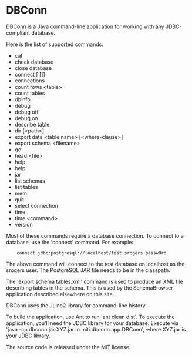# DBConn
DBConn is a Java command-line application for working with any JDBC-compliant database.

Here is the list of supported commands:

* cat <file>
* check database
* close database
* connect <URL> [<user> [<pw>]]
* connections
* count rows \<table\>
* count tables
* dbinfo
* debug
* debug off
* debug on
* describe table
* dir [\<path\>]
* export data \<table name\> [\<where-clause\>]
* export schema \<filename\>
* gc
* head \<file\>
* help
* help <start of a command>
* jar <filename>
* list schemas
* list tables
* mem
* quit
* select connection
* time
* time \<command\>
* version

Most of these commands require a database connection.  To connect to a database, use the 'connect' command.  For example:

```
    connect jdbc:postgresql://localhost/test srogers passw0rd
```

The above command will connect to the test database on localhost as the srogers user.  The PostgreSQL JAR file needs to be in the classpath.

The 'export schema tables.xml' command is used to produce an XML file describing tables in the schema.  This is used by the SchemaBrowser application described elsewhere on this site.

DBConn uses the JLine2 library for command-line history.

To build the application, use Ant to run 'ant clean dist'.  To execute the application, you'll need the JDBC library for your database.  Execute via 'java -cp dbconn.jar:XYZ.jar io.miti.dbconn.app.DBConn', where XYZ.jar is your JDBC library.

The source code is released under the MIT license.
